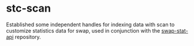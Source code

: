 # stc-scan
Established some independent handles for indexing data with scan to customize statistics data for swap, used in conjunction with the [swap-stat-api](https://github.com/Elements-Studio/swap-stat-api) repository.




